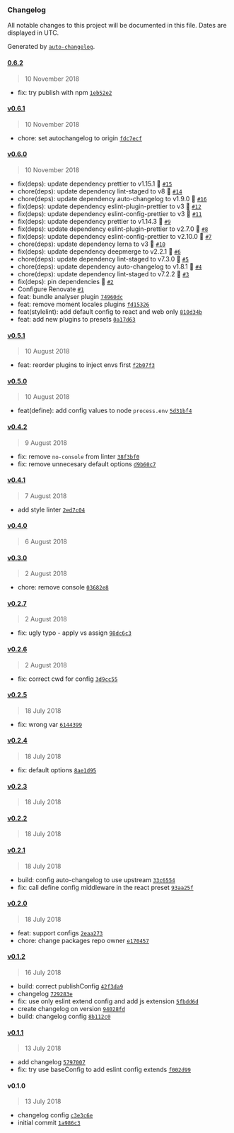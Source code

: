 ### Changelog

All notable changes to this project will be documented in this file. Dates are displayed in UTC.

Generated by [`auto-changelog`](https://github.com/CookPete/auto-changelog).

#### [0.6.2](https://github.com/pagerinc/web-neutrino-scripts/compare/v0.6.1...0.6.2)

> 10 November 2018

- fix: try publish with npm [`1eb52e2`](https://github.com/pagerinc/web-neutrino-scripts/commit/1eb52e2c16c41c18f04f6d2ff4e3ad89c906b8e8)

#### [v0.6.1](https://github.com/pagerinc/web-neutrino-scripts/compare/v0.6.0...v0.6.1)

> 10 November 2018

- chore: set autochangelog to origin [`fdc7ecf`](https://github.com/pagerinc/web-neutrino-scripts/commit/fdc7ecfbb3c1fe40b5857c1b3c32daedbbb8b36f)

#### [v0.6.0](https://github.com/pagerinc/web-neutrino-scripts/compare/v0.5.1...v0.6.0)

> 10 November 2018

- fix(deps): update dependency prettier to v1.15.1 🤖 [`#15`](https://github.com/pagerinc/web-neutrino-scripts/pull/15)
- chore(deps): update dependency lint-staged to v8 🤖 [`#14`](https://github.com/pagerinc/web-neutrino-scripts/pull/14)
- chore(deps): update dependency auto-changelog to v1.9.0 🤖 [`#16`](https://github.com/pagerinc/web-neutrino-scripts/pull/16)
- fix(deps): update dependency eslint-plugin-prettier to v3 🤖 [`#12`](https://github.com/pagerinc/web-neutrino-scripts/pull/12)
- fix(deps): update dependency eslint-config-prettier to v3 🤖 [`#11`](https://github.com/pagerinc/web-neutrino-scripts/pull/11)
- fix(deps): update dependency prettier to v1.14.3 🤖 [`#9`](https://github.com/pagerinc/web-neutrino-scripts/pull/9)
- fix(deps): update dependency eslint-plugin-prettier to v2.7.0 🤖 [`#8`](https://github.com/pagerinc/web-neutrino-scripts/pull/8)
- fix(deps): update dependency eslint-config-prettier to v2.10.0 🤖 [`#7`](https://github.com/pagerinc/web-neutrino-scripts/pull/7)
- chore(deps): update dependency lerna to v3 🤖 [`#10`](https://github.com/pagerinc/web-neutrino-scripts/pull/10)
- fix(deps): update dependency deepmerge to v2.2.1 🤖 [`#6`](https://github.com/pagerinc/web-neutrino-scripts/pull/6)
- chore(deps): update dependency lint-staged to v7.3.0 🤖 [`#5`](https://github.com/pagerinc/web-neutrino-scripts/pull/5)
- chore(deps): update dependency auto-changelog to v1.8.1 🤖 [`#4`](https://github.com/pagerinc/web-neutrino-scripts/pull/4)
- chore(deps): update dependency lint-staged to v7.2.2 🤖 [`#3`](https://github.com/pagerinc/web-neutrino-scripts/pull/3)
- fix(deps): pin dependencies 🤖 [`#2`](https://github.com/pagerinc/web-neutrino-scripts/pull/2)
- Configure Renovate [`#1`](https://github.com/pagerinc/web-neutrino-scripts/pull/1)
- feat: bundle analyser plugin [`74960dc`](https://github.com/pagerinc/web-neutrino-scripts/commit/74960dcc6d693bd5c87d6bd779569ca9bf617791)
- feat: remove moment locales plugins [`fd15326`](https://github.com/pagerinc/web-neutrino-scripts/commit/fd1532619da77cdc5b684576e6f9ae61255039d9)
- feat(stylelint): add default config to react and web only [`810d34b`](https://github.com/pagerinc/web-neutrino-scripts/commit/810d34b4dcbd7d817bd9cc15e9cde35a83a3fcf0)
- feat: add new plugins to presets [`0a17d63`](https://github.com/pagerinc/web-neutrino-scripts/commit/0a17d636740e70956dabb78a5a4521568dcfe416)

#### [v0.5.1](https://github.com/pagerinc/web-neutrino-scripts/compare/v0.5.0...v0.5.1)

> 10 August 2018

- feat: reorder plugins to inject envs first [`f2b07f3`](https://github.com/pagerinc/web-neutrino-scripts/commit/f2b07f3717a09b868210279e84c9f3f591c8317d)

#### [v0.5.0](https://github.com/pagerinc/web-neutrino-scripts/compare/v0.4.2...v0.5.0)

> 10 August 2018

- feat(define): add config values to node `process.env` [`5d31bf4`](https://github.com/pagerinc/web-neutrino-scripts/commit/5d31bf490b7eecb99191a054075a1fdeaa7ebc19)

#### [v0.4.2](https://github.com/pagerinc/web-neutrino-scripts/compare/v0.4.1...v0.4.2)

> 9 August 2018

- fix: remove `no-console` from linter [`38f3bf0`](https://github.com/pagerinc/web-neutrino-scripts/commit/38f3bf071cf76f643d071627fb50c639a07a3a00)
- fix: remove unnecesary default options [`d9b60c7`](https://github.com/pagerinc/web-neutrino-scripts/commit/d9b60c73f8e1b7d68e36245375f450e1eed59eca)

#### [v0.4.1](https://github.com/pagerinc/web-neutrino-scripts/compare/v0.4.0...v0.4.1)

> 7 August 2018

- add style linter [`2ed7c04`](https://github.com/pagerinc/web-neutrino-scripts/commit/2ed7c0482d443d8b9a4661fd4b1531d8f3f5d6ed)

#### [v0.4.0](https://github.com/pagerinc/web-neutrino-scripts/compare/v0.3.0...v0.4.0)

> 6 August 2018

#### [v0.3.0](https://github.com/pagerinc/web-neutrino-scripts/compare/v0.2.7...v0.3.0)

> 2 August 2018

- chore: remove console [`03682e8`](https://github.com/pagerinc/web-neutrino-scripts/commit/03682e8dcd0652cfa4b61e69a40903baff70a563)

#### [v0.2.7](https://github.com/pagerinc/web-neutrino-scripts/compare/v0.2.6...v0.2.7)

> 2 August 2018

- fix: ugly typo - apply vs assign [`98dc6c3`](https://github.com/pagerinc/web-neutrino-scripts/commit/98dc6c36aedeeb83d5d420fddaf4698539a478db)

#### [v0.2.6](https://github.com/pagerinc/web-neutrino-scripts/compare/v0.2.5...v0.2.6)

> 2 August 2018

- fix: correct cwd for config [`3d9cc55`](https://github.com/pagerinc/web-neutrino-scripts/commit/3d9cc55bc80f41942196523f894d71f08d403fe1)

#### [v0.2.5](https://github.com/pagerinc/web-neutrino-scripts/compare/v0.2.4...v0.2.5)

> 18 July 2018

- fix: wrong var [`6144399`](https://github.com/pagerinc/web-neutrino-scripts/commit/614439922d1721279d31dee499b4cd782909bf3c)

#### [v0.2.4](https://github.com/pagerinc/web-neutrino-scripts/compare/v0.2.3...v0.2.4)

> 18 July 2018

- fix: default options [`8ae1d95`](https://github.com/pagerinc/web-neutrino-scripts/commit/8ae1d95c5ba9d738b34fa84c60fcce9545e22c94)

#### [v0.2.3](https://github.com/pagerinc/web-neutrino-scripts/compare/v0.2.2...v0.2.3)

> 18 July 2018

#### [v0.2.2](https://github.com/pagerinc/web-neutrino-scripts/compare/v0.2.1...v0.2.2)

> 18 July 2018

#### [v0.2.1](https://github.com/pagerinc/web-neutrino-scripts/compare/v0.2.0...v0.2.1)

> 18 July 2018

- build: config auto-changelog to use upstream [`33c6554`](https://github.com/pagerinc/web-neutrino-scripts/commit/33c6554993e274b1c1a75434276e67ab1bd1c481)
- fix: call define config middleware in the react preset [`93aa25f`](https://github.com/pagerinc/web-neutrino-scripts/commit/93aa25f28c4752c610b187c49e0dc275dd12e4d4)

#### [v0.2.0](https://github.com/pagerinc/web-neutrino-scripts/compare/v0.1.2...v0.2.0)

> 18 July 2018

- feat: support configs [`2eaa273`](https://github.com/pagerinc/web-neutrino-scripts/commit/2eaa273fec85133b73c699124d66bee51c9c927a)
- chore: change packages repo owner [`e170457`](https://github.com/pagerinc/web-neutrino-scripts/commit/e1704578fdc24f4152c90a64f6d3c004c06a4d87)

#### [v0.1.2](https://github.com/pagerinc/web-neutrino-scripts/compare/v0.1.1...v0.1.2)

> 16 July 2018

- build: correct publishConfig [`42f3da9`](https://github.com/pagerinc/web-neutrino-scripts/commit/42f3da9df728d632c223f237f26a367b653f7c85)
- changelog [`729283e`](https://github.com/pagerinc/web-neutrino-scripts/commit/729283e885744982fec283642a9dda9e84c34f3a)
- fix: use only eslint extend config and add js extension [`5fbdd6d`](https://github.com/pagerinc/web-neutrino-scripts/commit/5fbdd6d88b6d18ee8a12d459565eeb35d62b0d7a)
- create changelog on version [`94028fd`](https://github.com/pagerinc/web-neutrino-scripts/commit/94028fd746c8efb95fa0d5d31fd67a0f0516001b)
- build: changelog config [`8b112c0`](https://github.com/pagerinc/web-neutrino-scripts/commit/8b112c0a54835601fe119fddd25d0ff5bfa26213)

#### [v0.1.1](https://github.com/pagerinc/web-neutrino-scripts/compare/v0.1.0...v0.1.1)

> 13 July 2018

- add changelog [`5797007`](https://github.com/pagerinc/web-neutrino-scripts/commit/57970073b9128538af4b762f375ede0f019d6240)
- fix: try use baseConfig to add eslint config extends [`f002d99`](https://github.com/pagerinc/web-neutrino-scripts/commit/f002d9916a26caf1abb965bc7732d75245d10560)

#### v0.1.0

> 13 July 2018

- changelog config [`c3e3c6e`](https://github.com/pagerinc/web-neutrino-scripts/commit/c3e3c6e003dcf5794a31721c54f90498b610e5c0)
- initial commit [`1a986c3`](https://github.com/pagerinc/web-neutrino-scripts/commit/1a986c33f6162d3c3fe3dc0e96b985c0c95843cb)
